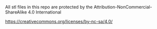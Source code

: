 All stl files in this repo are protected by the Attribution-NonCommercial-ShareAlike 4.0 International

https://creativecommons.org/licenses/by-nc-sa/4.0/


